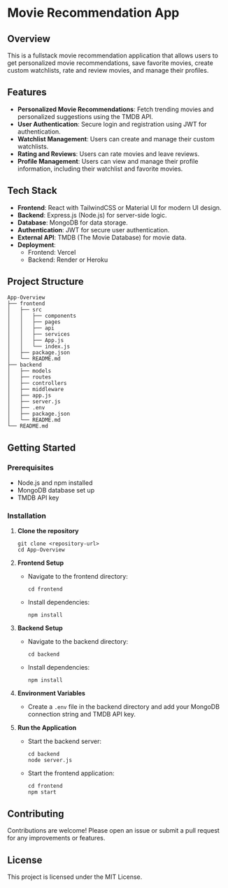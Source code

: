 # Movie Recommendation App

## Overview
This is a fullstack movie recommendation application that allows users to get personalized movie recommendations, save favorite movies, create custom watchlists, rate and review movies, and manage their profiles.

## Features
- **Personalized Movie Recommendations**: Fetch trending movies and personalized suggestions using the TMDB API.
- **User Authentication**: Secure login and registration using JWT for authentication.
- **Watchlist Management**: Users can create and manage their custom watchlists.
- **Rating and Reviews**: Users can rate movies and leave reviews.
- **Profile Management**: Users can view and manage their profile information, including their watchlist and favorite movies.

## Tech Stack
- **Frontend**: React with TailwindCSS or Material UI for modern UI design.
- **Backend**: Express.js (Node.js) for server-side logic.
- **Database**: MongoDB for data storage.
- **Authentication**: JWT for secure user authentication.
- **External API**: TMDB (The Movie Database) for movie data.
- **Deployment**: 
  - Frontend: Vercel
  - Backend: Render or Heroku

## Project Structure
```
App-Overview
├── frontend
│   ├── src
│   │   ├── components
│   │   ├── pages
│   │   ├── api
│   │   ├── services
│   │   ├── App.js
│   │   └── index.js
│   ├── package.json
│   └── README.md
├── backend
│   ├── models
│   ├── routes
│   ├── controllers
│   ├── middleware
│   ├── app.js
│   ├── server.js
│   ├── .env
│   ├── package.json
│   └── README.md
└── README.md
```

## Getting Started

### Prerequisites
- Node.js and npm installed
- MongoDB database set up
- TMDB API key

### Installation

1. **Clone the repository**
   ```
   git clone <repository-url>
   cd App-Overview
   ```

2. **Frontend Setup**
   - Navigate to the frontend directory:
     ```
     cd frontend
     ```
   - Install dependencies:
     ```
     npm install
     ```

3. **Backend Setup**
   - Navigate to the backend directory:
     ```
     cd backend
     ```
   - Install dependencies:
     ```
     npm install
     ```

4. **Environment Variables**
   - Create a `.env` file in the backend directory and add your MongoDB connection string and TMDB API key.

5. **Run the Application**
   - Start the backend server:
     ```
     cd backend
     node server.js
     ```
   - Start the frontend application:
     ```
     cd frontend
     npm start
     ```

## Contributing
Contributions are welcome! Please open an issue or submit a pull request for any improvements or features.

## License
This project is licensed under the MIT License.